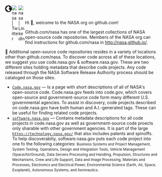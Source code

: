 [<img align="left" alt="https://nasa.gov/" width="22px" src="https://raw.githubusercontent.com/iconic/open-iconic/master/svg/globe.svg" />](http://justingosses.com/)
[<img align="left" alt="nasa | Twitter" width="22px" src="https://cdn.jsdelivr.net/npm/simple-icons@v3/icons/twitter.svg" />](https://twitter.com/nasa?lang=en)
[<img align="left" alt="nasa | LinkedIn" width="22px" src="https://cdn.jsdelivr.net/npm/simple-icons@v3/icons/linkedin.svg" />](https://www.linkedin.com/in/nasa/)


<br />
<br />

Hi :wave:, welcome to the NASA org on github.com! 

Github.com/nasa has one of the largest collections of NASA open-source code repositories. Members of the NASA org can find instructions for github.com/nasa in <a href="http://nasa.github.io/">http://nasa.github.io/</a>. 

🔭 Additional open-source code repositories resides in a variety of locations other than github.com/nasa. To discover code across all of these locations, we suggest you use code.nasa.gov & software.nasa.gov. These are two different sites holding metadata that describe code projects. Any code released through the NASA Software Release Authority process should be cataloged on those sites.

- [`Code.nasa.gov`](https://code.nasa.gov) &mdash; Is a page with short descriptions of all of NASA's open-source code. Code.nasa.gov feeds into code.gov, which covers open-source and government-source code form many different U.S. governmental agencies. To assist in discovery, code projects described on code.nasa.gov have both human and A.I.-generated tags. These can be useful for finding related code projects.
- [`software.nasa.gov`](https://software.nasa.gov) &mdash; Contains metadata descriptions for all code projects in code.nasa.gov as well as government-source code proects only sharable with other government agencies. It is part of the large [`https://technology.nasa.gov/`](https://technology.nasa.gov/) that also includes patents and spinoffs. To help discoverabiliy, software.nasa.gov puts each code project into one fo the following categories: <small>Business Systems and Project Management, System Testing, Operations, Design and Integration Tools, Vehicle Management (Space/Air/Ground), Data Servers Processing and Handling, Propulsion, Structures and Mechanisms, Crew and Life Support, Data and Image Processing, Materials and Processes, Electronics and Electrical Power, Environmental Science (Earth, Air, Space, Exoplanet), Autonomous Systems, and Aeronautics</small>.

<br />
<br />
